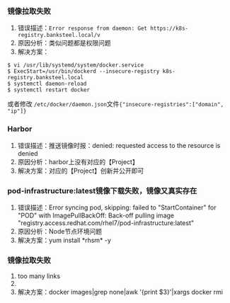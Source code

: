 ### 镜像拉取失败
1. 错误描述：`Error response from daemon: Get https://k8s-registry.banksteel.local/v`
2. 原因分析：类似问题都是权限问题
3. 解决方案：
```
$ vi /usr/lib/systemd/system/docker.service
$ ExecStart=/usr/bin/dockerd --insecure-registry k8s-registry.banksteel.local
$ systemctl daemon-reload
$ systemctl restart docker
```
或者修改 `/etc/docker/daemon.json`文件`{"insecure-registries":["domain", "ip"]}`

### Harbor
1. 错误描述：推送镜像时报：denied: requested access to the resource is denied
2. 原因分析：harbor上没有对应的【Project】
3. 解决方案：对应的【Project】创新并公开即可


### pod-infrastructure:latest镜像下载失败，镜像又真实存在
1. 错误描述：Error syncing pod, skipping: failed to "StartContainer" for "POD" with ImagePullBackOff: Back-off pulling image "registry.access.redhat.com/rhel7/pod-infrastructure:latest"
2. 原因分析：Node节点环境问题
3. 解决方案：yum install \*rhsm\* -y

### 镜像拉取失败
1. too many links
2. 
3. 解决方案：docker images|grep none|awk '{print $3}'|xargs docker rmi
